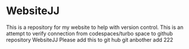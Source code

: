 # WebsiteJJ
This is a repository for my website to help with version control.
This is an attempt to verify connection from codespaces/turbo space to github repository WebsiteJJ
Please add this to git hub
git anbother add 222